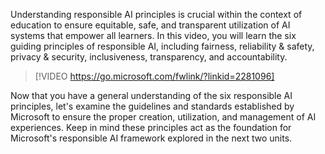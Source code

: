 Understanding responsible AI principles is crucial within the context of education to ensure equitable, safe, and transparent utilization of AI systems that empower all learners. In this video, you will learn the six guiding principles of responsible AI, including fairness, reliability & safety, privacy & security, inclusiveness, transparency, and accountability.

> [!VIDEO https://go.microsoft.com/fwlink/?linkid=2281096]

Now that you have a general understanding of the six responsible AI principles, let's examine the guidelines and standards established by Microsoft to ensure the proper creation, utilization, and management of AI experiences. Keep in mind these principles act as the foundation for Microsoft's responsible AI framework explored in the next two units.
